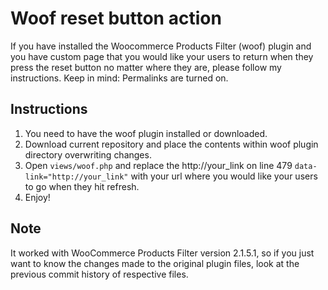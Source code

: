 # Woof reset button action #
If you have installed the Woocommerce Products Filter (woof) plugin and you have custom page that you would like your users to return when they press the reset button no matter where they are, please follow my instructions. Keep in mind: Permalinks are turned on.

## Instructions ##
1. You need to have the woof plugin installed or downloaded.
2. Download current repository and place the contents within woof plugin directory overwriting changes.
3. Open `views/woof.php` and replace the http://your_link on line 479 `data-link="http://your_link"` with your url where you would like your users to go when they hit refresh.
4. Enjoy!

## Note ##
It worked with WooCommerce Products Filter version 2.1.5.1, so if you just want to know the changes made to the original plugin files, look at the previous commit history of respective files. 
